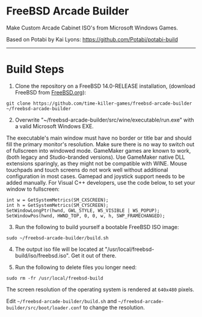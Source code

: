 # FreeBSD Arcade Builder

Make Custom Arcade Cabinet ISO's from Microsoft Windows Games.

Based on Potabi by Kai Lyons: https://github.com/Potabi/potabi-build

---------------------------------------------------------------------

# Build Steps

1) Clone the repository on a FreeBSD 14.0-RELEASE installation, (download FreeBSD from [FreeBSD.org](https://www.freebsd.org/)):

```
git clone https://github.com/time-killer-games/freebsd-arcade-builder ~/freebsd-arcade-builder
```

2) Overwrite "~/freebsd-arcade-builder/src/wine/executable/run.exe" with a valid Microsoft Windows EXE. 

The executable's main window must have no border or title bar and should fill the primary monitor's resolution. Make sure there is no way to switch out of fullscreen into windowed mode. GameMaker games are known to work, (both legacy and Studio-branded versions). Use GameMaker native DLL extensions sparingly, as they might not be compatible with WINE. Mouse touchpads and touch screens do not work well without additional configuration in most cases. Gamepad and joystick support needs to be added manually. For Visual C++ developers, use the code below, to set your window to fullscreen: 

```
int w = GetSystemMetrics(SM_CXSCREEN);
int h = GetSystemMetrics(SM_CYSCREEN);
SetWindowLongPtr(hwnd, GWL_STYLE, WS_VISIBLE | WS_POPUP);
SetWindowPos(hwnd, HWND_TOP, 0, 0, w, h, SWP_FRAMECHANGED);
```

3) Run the following to build yourself a bootable FreeBSD ISO image:

```
sudo ~/freebsd-arcade-builder/build.sh
```

4) The output iso file will be located at "/usr/local/freebsd-build/iso/freebsd.iso". Get it out of there.

5) Run the following to delete files you longer need:

```
sudo rm -fr /usr/local/freebsd-build
```

The screen resolution of the operating system is rendered at `640x480` pixels. 

Edit  `~/freebsd-arcade-builder/build.sh` and `~/freebsd-arcade-builder/src/boot/loader.conf` to change the resolution.
